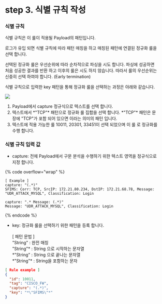 # step 3. 식별 규칙 작성

### 식별 규칙

식별 규칙은 이 룰이 적용될 Payload의 패턴입니다.&#x20;

로그가 유입 되면 식별 규칙에 따라 패턴 매칭을 하고 매칭된 패턴에 연결된 정규화 룰을 선택 합니다.

선택된 정규화 룰은 우선순위에 따라 순차적으로 파싱을 시도 합니다. 파싱에 성공하면 처음 성공한 결과를 반환 하고 이후의 룰은 시도 하지 않습니다. 따라서 룰의 우선순위는 신중히 선택 하여야 합니다. (Early termination)

식별 규칙으로 입력한 key 패턴을 통해 정규화 룰을 선택하는 과정은 아래와 같습니다.

![](../../../../.gitbook/assets/select\_nor\_rule.png)



1. Payload에서 capture 정규식으로 텍스트를 선택 합니다.
2. 텍스트에서 \*"TCP"\* 패턴으로 정규화 룰 집합을 선택 합니다. \*"TCP"\* 패턴은 문장에 "TCP"가 포함 되어 있으면 이라는 의미의 패턴 입니다.
3. 텍스트에 적용 가능한 룰 10011, 20301, 33451이 선택 되었으며 이 룰 로 정규화를 수행 합니다.

### 식별 규칙 입력 값

* capture: 전체 Payload에서 구문 분석을 수행하기 위한 텍스트 영역을 정규식으로 지정 합니다.&#x20;

{% code overflow="wrap" %}
```
[ Example ]
capture: "(.*)"
SFIMS: Corr: TCP, SrcIP: 172.21.80.234, DstIP: 172.21.68.78, Message: "UDR_ATTACK_MYSQL", Classification: Login

capture: ".* Message: (.*)"
Message: "UDR_ATTACK_MYSQL", Classification: Login
```
{% endcode %}

* key: 정규화 룰을 선택하기 위한 패턴을 등록 합니다. \
  \
  \[ 패턴 문법 ]\
  "String"   : 완전 매칭\
  "String"\*  : String 으로 시작하는 문자열\
  \*"String"  : String 으로 끝나는 문자열\
  \*"String"\* : String을 포함하는 문자

```json
[ Rule example ]
{
  "id": 10011,
  "tag": "CISCO_FW",
  "capture": "(.*)",
  "key": "*\"SFIMS\"*"
}
```

